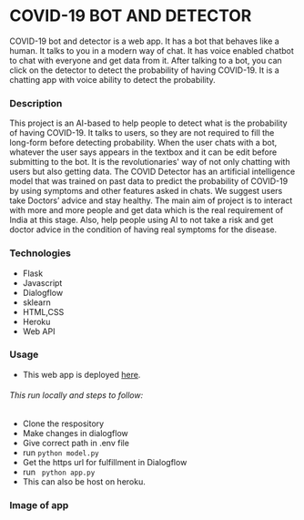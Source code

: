 # COVID-19 BOT AND DETECTOR

COVID-19 bot and detector is a web app. It has a bot that behaves like a human. It talks to you in a modern way of chat. It has voice enabled chatbot to chat with everyone and get data from it. After talking to a bot, you can click on the detector to detect the probability of having COVID-19.  It is a chatting app with voice ability to detect the probability.
 
### Description
This project is an AI-based to help people to detect what is the probability of having COVID-19. It talks to users, so they are not required to fill the long-form before detecting probability. When the user chats with a bot, whatever the user says appears in the textbox and it can be edit before submitting to the bot. It is the revolutionaries' way of not only chatting with users but also getting data.
The COVID Detector has an artificial intelligence model that was trained on past data to predict the probability of COVID-19 by using symptoms and other features asked in chats. We suggest users take Doctors’ advice and stay healthy. The main aim of project is to interact with more and more people and get data which is the real requirement of India at this stage. Also, help people using AI to not take a risk and get doctor advice in the condition of having real symptoms for the disease.

### Technologies
* Flask
* Javascript
* Dialogflow
* sklearn
* HTML,CSS
* Heroku
* Web API
### Usage
* This web app is deployed [here](https://covidbotdetector.herokuapp.com).
###### This run locally and steps to follow:
* Clone the respository
* Make changes in dialogflow 
* Give correct path in .env file
* run 
` python model.py `
* Get the https url for fulfillment in Dialogflow
* run
` python app.py`
* This can also be host on heroku.
### Image of app





